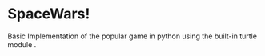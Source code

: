# SpaceWars!

Basic Implementation of the popular game in python using the built-in turtle module .
